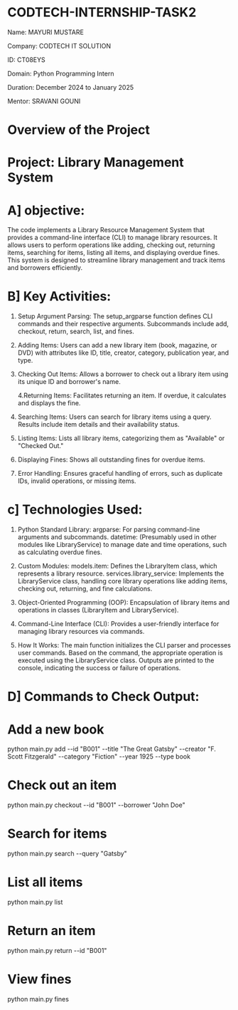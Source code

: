 # CODTECH-INTERNSHIP-TASK2
Name: MAYURI MUSTARE

Company: CODTECH IT SOLUTION

ID: CT08EYS

Domain: Python Programming Intern

Duration: December 2024 to January 2025 

Mentor: SRAVANI GOUNI

# Overview of the Project
# Project: Library Management System

# A] objective:
   The code implements a Library Resource Management System that provides a command-line interface (CLI) to manage library resources. It allows users to perform operations like adding, checking out, returning items, searching for items, listing all items, and displaying overdue fines. This system is designed to streamline library management and track items and borrowers efficiently.

# B] Key Activities:

1. Setup Argument Parsing:
The setup_argparse function defines CLI commands and their respective arguments.
Subcommands include add, checkout, return, search, list, and fines.

2. Adding Items:
Users can add a new library item (book, magazine, or DVD) with attributes like ID, title, creator, category, publication year, and type.

3. Checking Out Items:
Allows a borrower to check out a library item using its unique ID and borrower's name.

    4.Returning Items:
Facilitates returning an item. If overdue, it calculates and displays the fine.

5. Searching Items:
Users can search for library items using a query. Results include item details and their availability status.

6. Listing Items:
Lists all library items, categorizing them as "Available" or "Checked Out."

7. Displaying Fines:
Shows all outstanding fines for overdue items.

8. Error Handling:
Ensures graceful handling of errors, such as duplicate IDs, invalid operations, or missing items.

# c] Technologies Used:

1. Python Standard Library:
argparse: For parsing command-line arguments and subcommands.
datetime: (Presumably used in other modules like LibraryService) to manage date and time operations, such as calculating overdue fines.

2. Custom Modules:
models.item: Defines the LibraryItem class, which represents a library resource.
services.library_service: Implements the LibraryService class, handling core library operations like adding items, checking out, returning, and fine calculations.

3. Object-Oriented Programming (OOP):
Encapsulation of library items and operations in classes (LibraryItem and LibraryService).

4. Command-Line Interface (CLI):
Provides a user-friendly interface for managing library resources via commands.

5. How It Works:
The main function initializes the CLI parser and processes user commands.
Based on the command, the appropriate operation is executed using the LibraryService class.
Outputs are printed to the console, indicating the success or failure of operations.

# D] Commands to Check Output:

# Add a new book
python main.py add --id "B001" --title "The Great Gatsby" --creator "F. Scott Fitzgerald" --category "Fiction" --year 1925 --type book

# Check out an item
python main.py checkout --id "B001" --borrower "John Doe"

# Search for items
python main.py search --query "Gatsby"

# List all items
python main.py list

# Return an item
python main.py return --id "B001"

# View fines
python main.py fines
